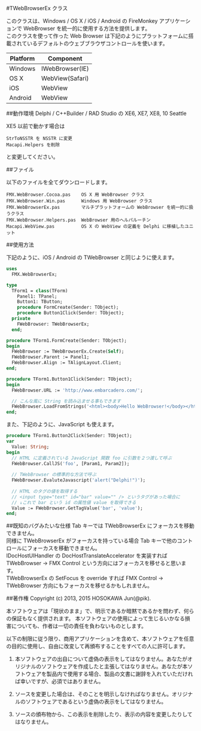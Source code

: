 ﻿#TWebBrowserEx クラス

このクラスは、Windows / OS X / iOS / Android の FireMonkey アプリケーションで WebBrowser を統一的に使用する方法を提供します。  
このクラスを使って作った Web Browser は下記のようにプラットフォームに搭載されているデフォルトのウェブブラウザコントロールを使います。

|Platform|Component       |
|--------|----------------|
|Windows |IWebBrowser(IE) |
|OS X    |WebView(Safari) |
|iOS     |WebView         |
|Android |WebView         |

##動作環境
Delphi / C++Builder / RAD Studio の XE6, XE7, XE8, 10 Seattle

XE5 以前で動かす場合は

    StrToNSSTR を NSSTR に変更
    Macapi.Helpers を削除

と変更してください。

##ファイル

以下のファイルを全てダウンロードします。

    FMX.WebBrowser.Cocoa.pas    OS X 用 WebBrowser クラス
    FMX.WebBrowser.Win.pas      Windows 用 WebBrowser クラス
    FMX.WebBrowserEx.pas        マルチプラットフォームの WebBrowser を統一的に扱うクラス
    FMX.WebBrowser.Helpers.pas  WebBrowser 用のヘルパルーチン
    Macapi.WebView.pas          OS X の WebView の定義を Delphi に移植したユニット

##使用方法

下記のように、iOS / Android の TWebBrowser と同じように使えます。

```pascal
uses
  FMX.WebBrowserEx;

type
  TForm1 = class(TForm)
    Panel1: TPanel;
    Button1: TButton;
    procedure FormCreate(Sender: TObject);
    procedure Button1Click(Sender: TObject);
  private
    FWebBrowser: TWebBrowserEx;
  end;

procedure TForm1.FormCreate(Sender: TObject);
begin
  FWebBrowser := TWebBrowserEx.Create(Self);
  FWebBrowser.Parent := Panel1;
  FWebBrowser.Align := TAlignLayout.Client;
end;

procedure TForm1.Button1Click(Sender: TObject);
begin
  FWebBrowser.URL := 'http://www.embarcadero.com/';

  // こんな風に String を読み込ませる事もできます
  FWebBrowser.LoadFromStrings('<html><body>Hello WebBrowser!</body></html>', '');
end;

```

また、下記のように、JavaScript も使えます。

```pascal
procedure TForm1.Button2Click(Sender: TObject);
var
  Value: String;
begin
  // HTML に定義されている JavaScript 関数 foo に引数を２つ渡して呼ぶ
  FWebBrowser.CallJS('foo', [Param1, Param2]);
  
  // TWebBrowser の標準的な方法で呼ぶ
  FWebBrowser.EvaluteJavascript('alert("Delphi!")');
  
  // HTML のタグの値を取得する
  // <input type="text" id="bar" value="" /> というタグがあった場合に
  // ↓これで bar という id の属性値 value を取得できる
  Value := FWebBrowser.GetTagValue('bar', 'value'); 
end;
```

##既知のバグみたいな仕様
Tab キーでは TWebBrowserEx にフォーカスを移動できません。  
同様に TWebBrowserEx がフォーカスを持っている場合 Tab キーで他のコントロールにフォーカスを移動できません。  
IDocHostUIHandler の DocHostTranslateAccelerator を実装すれば TWebBrowser → FMX Control という方向にはフォーカスを移せると思います。  
TWebBrowserEx の SetFocus を override すれば FMX Control → TWebBrowser 方向にもフォーカスを移せるかもしれません。  

##著作権
Copyright (c) 2013, 2015 HOSOKAWA Jun(@pik).
  
本ソフトウェアは「現状のまま」で、明示であるか暗黙であるかを問わず、何らの保証もなく提供されます。 本ソフトウェアの使用によって生じるいかなる損害についても、作者は一切の責任を負わないものとします。  
  
以下の制限に従う限り、商用アプリケーションを含めて、本ソフトウェアを任意の目的に使用し、自由に改変して再頒布することをすべての人に許可します。  
  
1. 本ソフトウェアの出自について虚偽の表示をしてはなりません。あなたがオリジナルのソフトウェアを作成したと主張してはなりません。あなたが本ソフトウェアを製品内で使用する場合、製品の文書に謝辞を入れていただければ幸いですが、必須ではありません。  

2. ソースを変更した場合は、そのことを明示しなければなりません。オリジナルのソフトウェアであるという虚偽の表示をしてはなりません。

3. ソースの頒布物から、この表示を削除したり、表示の内容を変更したりしてはなりません。  
